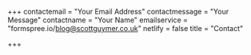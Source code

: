 +++
contactemail = "Your Email Address"
contactmessage = "Your Message"
contactname = "Your Name"
emailservice = "formspree.io/blog@scottguymer.co.uk"
netlify = false
title = "Contact"

+++
